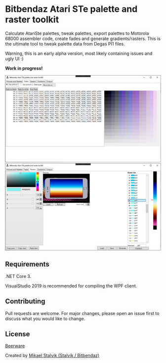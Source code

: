 # Bitbendaz Atari STe palette and raster toolkit
Calculate AtariSte palettes, tweak palettes, export palettes to Motorola 68000 assembler code, create fades and generate gradients/rasters.
This is the ultimate tool to tweak palette data from Degas PI1 files.

Warning, this is an early alpha version, most likely containing issues and ugly UI :)

**Work in progress!**

![](screen2.png)
![](screen3.png)

## Requirements
.NET Core 3.

VisualStudio 2019 is recommended for compiling the WPF client.

## Contributing
Pull requests are welcome. For major changes, please open an issue first to discuss what you would like to change.

## License
[Beerware](https://en.wikipedia.org/wiki/Beerware)


Created by [Mikael Stalvik (Stalvik / Bitbendaz)](https://demozoo.org/sceners/27448/)


